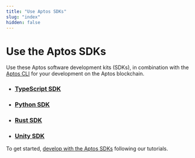 ```yaml
---
title: "Use Aptos SDKs"
slug: "index"
hidden: false
---
```


# Use the Aptos SDKs

Use these Aptos software development kits (SDKs), in combination with the [Aptos CLI](/tools/aptos-cli/use-cli/use-aptos-cli.md) for your development on the Aptos blockchain.

- ### [TypeScript SDK](ts-sdk/index.md)

- ### [Python SDK](python-sdk/index-jp.md)

- ### [Rust SDK](rust-sdk/index-jp.md)

- ### [Unity SDK](unity-sdk/index-jp.md)

To get started, [develop with the Aptos SDKs](../tutorials/index.md) following our tutorials.
